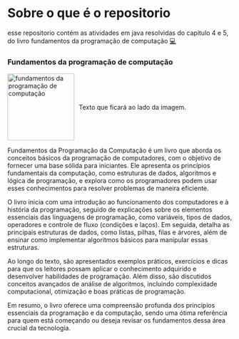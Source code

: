 # Sobre o que é o repositorio

esse repositorio contém as atividades em java resolvidas do capitulo 4 e 5, do livro fundamentos da programação de computação [💻](https://drive.google.com/file/d/1MWTShjGeyGTPoeVImLhxFDcUYBNt2bAB/view?usp=classroom_web&authuser=0)

### Fundamentos da programação de computação

<div style="display: flex; align-items: center;">
  <img src="https://m.media-amazon.com/images/I/81HITrV4GXL._AC_UF894,1000_QL80_.jpg" alt="fundamentos da programação de computação" style="width: 150px; margin-right: 10px;">
  Texto que ficará ao lado da imagem.
</div>

Fundamentos da Programação da Computação é um livro que aborda os conceitos básicos da programação de computadores, com o objetivo de fornecer uma base sólida para iniciantes. Ele apresenta os princípios fundamentais da computação, como estruturas de dados, algoritmos e lógica de programação, e explora como os programadores podem usar esses conhecimentos para resolver problemas de maneira eficiente.

O livro inicia com uma introdução ao funcionamento dos computadores e à história da programação, seguido de explicações sobre os elementos essenciais das linguagens de programação, como variáveis, tipos de dados, operadores e controle de fluxo (condições e laços). Em seguida, detalha as principais estruturas de dados, como listas, pilhas, filas e árvores, além de ensinar como implementar algoritmos básicos para manipular essas estruturas.

Ao longo do texto, são apresentados exemplos práticos, exercícios e dicas para que os leitores possam aplicar o conhecimento adquirido e desenvolver habilidades de programação. Além disso, são discutidos conceitos avançados de análise de algoritmos, incluindo complexidade computacional, otimização e boas práticas de programação.

Em resumo, o livro oferece uma compreensão profunda dos princípios essenciais da programação e da computação, sendo uma ótima referência para quem está começando ou deseja revisar os fundamentos dessa área crucial da tecnologia.
